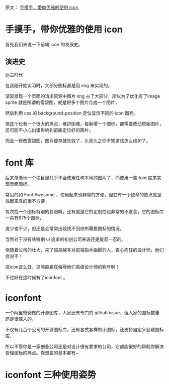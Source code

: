 
原文： [手摸手，带你优雅的使用 icon](https://juejin.im/post/59bb864b5188257e7a427c09)



# 手摸手，带你优雅的使用 icon


首先我们来说一下前端 icon 的发展史。

## 演进史

远古时代

在我刚开始实习时，大部分图标都是用 img 来实现的。

渐渐发现一个页面的请求资源中图片 img 占了大部分，所以为了优化有了image sprite 就是所谓的雪碧图，就是将多个图片合成一个图片，

然后利用 css 的 background-position 定位显示不同的 icon 图标。

但这个也有一个很大的痛点，维护困难。每新增一个图标，都需要改动原始图片，还可能不小心出错影响到前面定位好的图片，

而且一修改雪碧图，图片缓存就失效了，久而久之你不知道该怎么维护了。


# font 库

后来渐渐地一个项目里几乎不会使用任何本地的图片了，而使用一些 font 库来实现页面图标。

常见的如 Font Awesome ，使用起来也非常的方便，但它有一个致命的缺点就是找起来真的很不方便，

每次找一个图标特别的费眼睛，还有就是它的定制性也非常的不友善，它的图标库一共有675个图标，

说少也不少，但还是会常常出现找不到你所需要图标的情况。

当然对于没有啥特别 ui 追求的初创公司来说还是能忍一忍的。

但随着公司的壮大，来了越来越多对前端指手画脚的人，丧心病狂的设计师，他们会说不！

这icon这么丑，这简直是在侮辱他们高级设计师的称号啊！

不过好在这时候有了iconfont 。



# iconfont

一个阿里爸爸做的开源图库，人家还有专门的 github issue，但人家的图标数量还是很惊人的，

不仅有几百个公司的开源图标库，还有各式各样的小图标，还支持自定义创建图标库，

所以不管你是一家创业公司还是对设计很有要求的公司，它都能很好的帮助你解决管理图标的痛点。你想要的基本都有~



# iconfont 三种使用姿势
